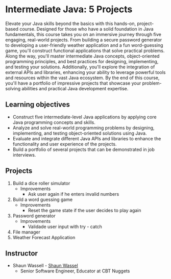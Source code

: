 # Intermediate Java: 5 Projects

Elevate your Java skills beyond the basics with this hands-on, project-based course. Designed for those who have a solid foundation in Java fundamentals, this course takes you on an immersive journey through five engaging, real-world projects. From building a secure password generator to developing a user-friendly weather application and a fun word-guessing game, you'll construct functional applications that solve practical problems. Along the way, you'll master intermediate Java concepts, object-oriented programming principles, and best practices for designing, implementing, and testing your solutions. Additionally, you'll explore the integration of external APIs and libraries, enhancing your ability to leverage powerful tools and resources within the vast Java ecosystem. By the end of this course, you'll have a portfolio of impressive projects that showcase your problem-solving abilities and practical Java development expertise.

## Learning objectives

- Construct five intermediate-level Java applications by applying core Java programming concepts and skills.
- Analyze and solve real-world programming problems by designing, implementing, and testing object-oriented solutions using Java.
- Evaluate and integrate different Java APIs and libraries to enhance the functionality and user experience of the projects.
- Build a portfolio of several projects that can be demonstrated in job interviews.

## Projects

1. Build a dice roller simulator
   - Improvements
     - Ask user again if he enters invalid numbers
2. Build a word guessing game
   - Improvements
     - Reset the game state if the user decides to play again
3. Password generator
   - Improvements
     - Validade user input with try - catch
4. File manager
5. Weather Forecast Application

## Instructor
- Shaun Wassell - [Shaun Wassel](https://github.com/shaunwa)
  - Senior Software Engineer, Educator at CBT Nuggets